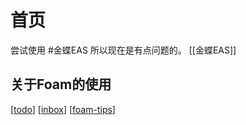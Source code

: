
# 首页

尝试使用 #金蝶EAS 所以现在是有点问题的。 [[金蝶EAS]]

## 关于Foam的使用

[[todo]]
[[inbox]]
[[foam-tips]]

[//begin]: # "Autogenerated link references for markdown compatibility"
[todo]: todo "Todo"
[inbox]: inbox "Inbox"
[foam-tips]: foam-tips "Foam tips"
[//end]: # "Autogenerated link references"